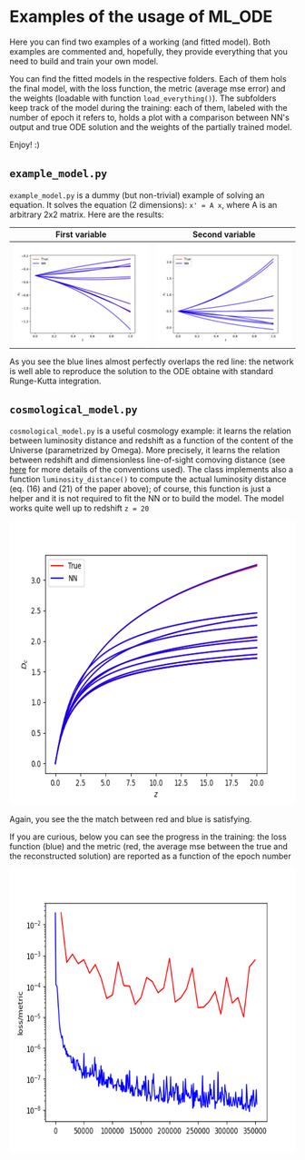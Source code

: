# Examples of the usage of ML_ODE

Here you can find two examples of a working (and fitted model). Both examples are commented and, hopefully, they provide everything that you need to build and train your own model.

You can find the fitted models in the respective folders. Each of them hols the final model, with the loss function, the metric (average mse error) and the weights (loadable with function `load_everything()`).
The subfolders keep track of the model during the training: each of them, labeled with the number of epoch it refers to, holds a plot with a comparison between NN's output and true ODE solution and the weights of the partially trained model.

Enjoy! :)

## `example_model.py`
`example_model.py` is a dummy (but non-trivial) example of solving an equation.
It solves the equation (2 dimensions): `x' = A x`, where A is an arbitrary 2x2 matrix.
Here are the results:

First variable             |  Second variable
:-------------------------:|:-------------------------:
![](https://github.com/stefanoschmidt1995/ML_ODE/raw/main/examples/images/var0_example.png)| ![](https://github.com/stefanoschmidt1995/ML_ODE/raw/main/examples/images/var1_example.png)

As you see the blue lines almost perfectly overlaps the red line: the network is well able to reproduce the solution to the ODE obtaine with standard Runge-Kutta integration.

## `cosmological_model.py`
`cosmological_model.py` is a useful cosmology example: it learns the relation between luminosity distance and redshift as a function of the content of the Universe (parametrized by Omega). More precisely, it learns the relation between redshift and dimensionless line-of-sight comoving distance (see [here](https://arxiv.org/abs/astro-ph/9905116) for more details of the conventions used).
The class implements also a function `luminosity_distance()` to compute the actual luminosity distance (eq. (16) and (21) of the paper above); of course, this function is just a helper and it is not required to fit the NN or to build the model.
The model works quite well up to redshift `z = 20`

<center>
<img src="https://github.com/stefanoschmidt1995/ML_ODE/raw/main/examples/images/var0_cosmo.png" height="500">
</center>

Again, you see the the match between red and blue is satisfying.

If you are curious, below you can see the progress in the training: the loss function (blue) and the metric (red, the average mse between the true and the reconstructed solution) are reported as a function of the epoch number

<center>
<img src="https://github.com/stefanoschmidt1995/ML_ODE/raw/main/examples/images/loss_cosmo.png" height="500">
</center>


























